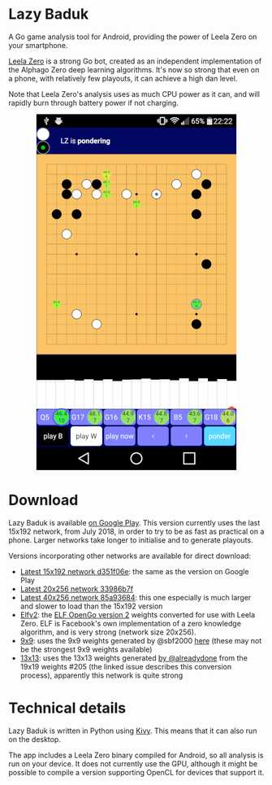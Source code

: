 
# Lazy Baduk

A Go game analysis tool for Android, providing the power of Leela Zero
on your smartphone.

[Leela Zero](https://zero.sjeng.org/) is a strong Go bot, created as
an independent implementation of the Alphago Zero deep learning
algorithms. It's now so strong that even on a phone, with relatively
few playouts, it can achieve a high dan level.

Note that Leela Zero's analysis uses as much CPU power as it can, and
will rapidly burn through battery power if not charging.

<p align="center">
  <img src="screenshots/example_screenshot_small.png">
</p>

# Download

Lazy Baduk is available [on Google
Play](https://play.google.com/store/apps/details?id=net.inclem.lazybaduk). This
version currently uses the last 15x192 network, from July 2018, in
order to try to be as fast as practical on a phone. Larger networks
take longer to initialise and to generate playouts.

Versions incorporating other networks are available for direct download:
- [Latest 15x192 network d351f06e](https://github.com/inclement/LazyBaduk/releases/download/0.6/lzviewer15x192-0.6-release-signed.apk): the same as the version on Google Play
- [Latest 20x256 network 33986b7f](https://github.com/inclement/LazyBaduk/releases/download/0.6/lzviewer20x256-0.6-release-signed.apk)
- [Latest 40x256 network 85a93684](https://github.com/inclement/LazyBaduk/releases/download/0.6/lzviewer40x256-0.6-release-signed.apk): this one especially is much larger and slower to load than the 15x192 version
- [Elfv2](https://github.com/inclement/LazyBaduk/releases/download/0.6/lzviewerElfv2-0.6-release-signed.apk): the [ELF OpenGo version 2](https://github.com/pytorch/elf) weights converted for use with Leela Zero. ELF is Facebook's own implementation of a zero knowledge algorithm, and is very strong (network size 20x256).
- [9x9](https://github.com/inclement/LazyBaduk/releases/download/0.6/lzviewer9x9-0.6-release-signed.apk): uses the 9x9 weights generated by @sbf2000 [here](https://github.com/leela-zero/leela-zero/issues/1291) (these may not be the strongest 9x9 weights available)
- [13x13](https://github.com/inclement/LazyBaduk/releases/download/0.6/lazybaduk13x13-0.6-release-signed.apk): uses the 13x13 weights generated [by @alreadydone](https://github.com/leela-zero/leela-zero/issues/2240#issuecomment-466476336) from the 19x19 weights #205 (the linked issue describes this conversion process), apparently this network is quite strong

# Technical details

Lazy Baduk is written in Python using [Kivy](https://kivy.org/). This
means that it can also run on the desktop.

The app includes a Leela Zero binary compiled for Android, so all
analysis is run on your device. It does not currently use the GPU,
although it might be possible to compile a version supporting OpenCL
for devices that support it.
